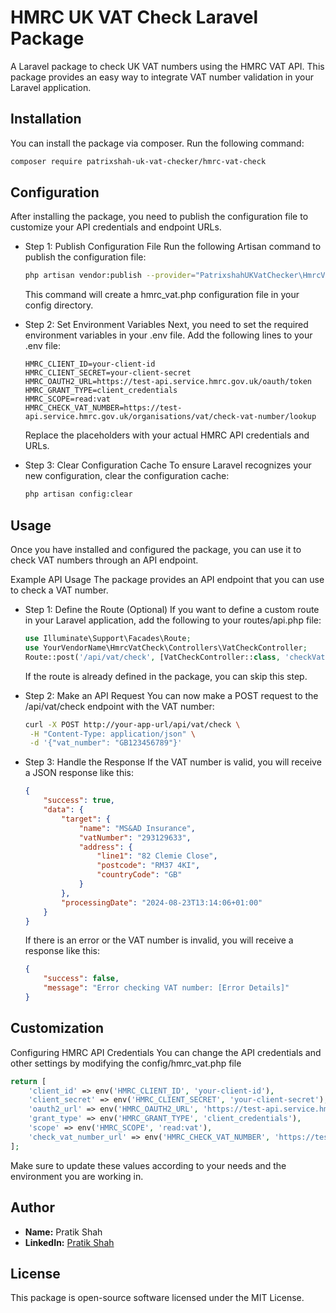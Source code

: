 # HMRC UK VAT Check Laravel Package

A Laravel package to check UK VAT numbers using the HMRC VAT API. This package provides an easy way to integrate VAT number validation in your Laravel application.

## Installation

You can install the package via composer. Run the following command:

```bash
composer require patrixshah-uk-vat-checker/hmrc-vat-check
```

## Configuration

After installing the package, you need to publish the configuration file to customize your API credentials and endpoint URLs.

-   Step 1: Publish Configuration File
    Run the following Artisan command to publish the configuration file:

    ```bash
    php artisan vendor:publish --provider="PatrixshahUKVatChecker\HmrcVatCheck\HmrcVatCheckServiceProvider" --tag=config
    ```

    This command will create a hmrc_vat.php configuration file in your config directory.

-   Step 2: Set Environment Variables
    Next, you need to set the required environment variables in your .env file. Add the following lines to your .env file:

    ```dotenv
    HMRC_CLIENT_ID=your-client-id
    HMRC_CLIENT_SECRET=your-client-secret
    HMRC_OAUTH2_URL=https://test-api.service.hmrc.gov.uk/oauth/token
    HMRC_GRANT_TYPE=client_credentials
    HMRC_SCOPE=read:vat
    HMRC_CHECK_VAT_NUMBER=https://test-api.service.hmrc.gov.uk/organisations/vat/check-vat-number/lookup
    ```

    Replace the placeholders with your actual HMRC API credentials and URLs.

-   Step 3: Clear Configuration Cache
    To ensure Laravel recognizes your new configuration, clear the configuration cache:

    ```bash
    php artisan config:clear
    ```

## Usage

Once you have installed and configured the package, you can use it to check VAT numbers through an API endpoint.

Example API Usage
The package provides an API endpoint that you can use to check a VAT number.

-   Step 1: Define the Route (Optional)
    If you want to define a custom route in your Laravel application, add the following to your routes/api.php file:

    ```php
    use Illuminate\Support\Facades\Route;
    use YourVendorName\HmrcVatCheck\Controllers\VatCheckController;
    Route::post('/api/vat/check', [VatCheckController::class, 'checkVatNumber']);
    ```

    If the route is already defined in the package, you can skip this step.

*   Step 2: Make an API Request
    You can now make a POST request to the /api/vat/check endpoint with the VAT number:

    ```bash
    curl -X POST http://your-app-url/api/vat/check \
     -H "Content-Type: application/json" \
     -d '{"vat_number": "GB123456789"}'
    ```

*   Step 3: Handle the Response
    If the VAT number is valid, you will receive a JSON response like this:

    ```json
    {
        "success": true,
        "data": {
            "target": {
                "name": "MS&AD Insurance",
                "vatNumber": "293129633",
                "address": {
                    "line1": "82 Clemie Close",
                    "postcode": "RM37 4KI",
                    "countryCode": "GB"
                }
            },
            "processingDate": "2024-08-23T13:14:06+01:00"
        }
    }
    ```

    If there is an error or the VAT number is invalid, you will receive a response like this:

    ```json
    {
        "success": false,
        "message": "Error checking VAT number: [Error Details]"
    }
    ```

## Customization

Configuring HMRC API Credentials
You can change the API credentials and other settings by modifying the config/hmrc_vat.php file

```php
return [
    'client_id' => env('HMRC_CLIENT_ID', 'your-client-id'),
    'client_secret' => env('HMRC_CLIENT_SECRET', 'your-client-secret'),
    'oauth2_url' => env('HMRC_OAUTH2_URL', 'https://test-api.service.hmrc.gov.uk/oauth/token'),
    'grant_type' => env('HMRC_GRANT_TYPE', 'client_credentials'),
    'scope' => env('HMRC_SCOPE', 'read:vat'),
    'check_vat_number_url' => env('HMRC_CHECK_VAT_NUMBER', 'https://test-api.service.hmrc.gov.uk/organisations/vat/check-vat-number/lookup'),
];
```

Make sure to update these values according to your needs and the environment you are working in.

## Author

-   **Name:** Pratik Shah
-   **LinkedIn:** [Pratik Shah](https://www.linkedin.com/in/patrixshah/)

## License

This package is open-source software licensed under the MIT License.
